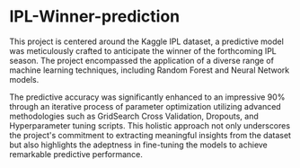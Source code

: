 # IPL-Winner-prediction

This project is centered around the Kaggle IPL dataset, a predictive model was meticulously crafted to anticipate the winner of the forthcoming IPL season. The project encompassed the application of a diverse range of machine learning techniques, including Random Forest and Neural Network models.<br>



The predictive accuracy was significantly enhanced to an impressive 90% through an iterative process of parameter optimization utilizing advanced methodologies such as GridSearch Cross Validation, Dropouts, and Hyperparameter tuning scripts. This holistic approach not only underscores the project's commitment to extracting meaningful insights from the dataset but also highlights the adeptness in fine-tuning the models to achieve remarkable predictive performance.
